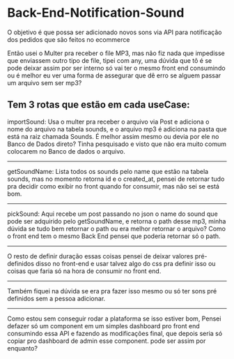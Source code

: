 # Back-End-Notification-Sound

O objetivo é que possa ser adicionado novos sons via API para notificação dos pedidos que são feitos no ecommerce

Então usei o Multer pra receber o file MP3, mas não fiz nada que impedisse que enviassem outro tipo de file, tipei com any, uma dúvida que tô é se pode deixar assim por ser interno só vai ter o mesmo front end consumindo ou é melhor eu ver uma forma de assegurar que dê erro se alguem passar um arquivo sem ser mp3?

Tem 3 rotas que estão em cada useCase: 
----------------------------
importSound:
Usa o multer pra receber o arquivo via Post e adiciona o nome do arquivo na tabela sounds, e o arquivo mp3 é adiciona na pasta que está na raiz chamada Sounds. É melhor assim mesmo ou devia por ele no Banco de Dados direto? Tinha pesquisado e visto que não era muito comum colocarem no Banco de dados o arquivo.

-----------------------------

getSoundName: Lista todos os sounds pelo name que estão na tabela sounds, mas no momento retorna id e o created_at, pensei de retornar tudo pra decidir como exibir no front quando for consumir, mas não sei se está bom.

----------------------------
pickSound: Aqui recebe um post passando no json o name do sound que pode ser adquirido pelo getSoundName, e retorna o path desse mp3, minha dúvida se tudo bem retornar o path ou era melhor retornar o arquivo? Como o front end tem o mesmo Back End pensei que poderia retornar só o path.

----------------------------
O resto de definir duração essas coisas pensei de deixar valores pré-definidos disso no front-end e usar talvez algo do css pra definir isso ou coisas que faria só na hora de consumir no front end.

----------------------------
Também fiquei na dúvida se era pra fazer isso mesmo ou só ter sons pré definidos sem a pessoa adicionar.

----------------------------
Como estou sem conseguir rodar a plataforma se isso estiver bom, Pensei defazer só um component em um simples dashboard pro front end consumindo essa API e fazendo as modificações final, que depois seria só copiar pro dashboard de admin esse component. pode ser assim por enquanto?
